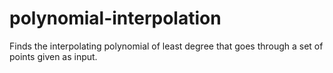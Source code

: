 # polynomial-interpolation
Finds the interpolating polynomial of least degree that goes through a set of points given as input.
